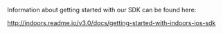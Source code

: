 Information about getting started with our SDK can be found here:

http://indoors.readme.io/v3.0/docs/getting-started-with-indoors-ios-sdk
